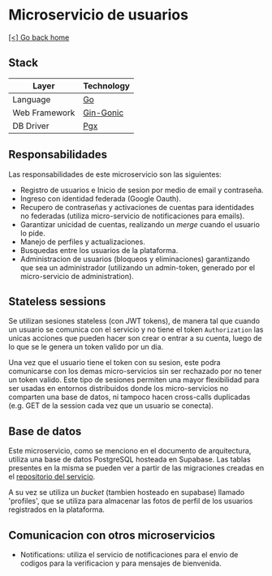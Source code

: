 # Microservicio de usuarios

[[<] Go back home](../README.md)

## Stack

| Layer         | Technology  |
|---------------|-------------|
| Language      | [Go](https://go.dev/)          |
| Web Framework | [Gin-Gonic](https://github.com/gin-gonic/gin)   |
| DB Driver     | [Pgx](https://github.com/jackc/pgx)         |

## Responsabilidades

Las responsabilidades de este microservicio son las siguientes:

- Registro de usuarios e Inicio de sesion por medio de email y contraseña.
- Ingreso con identidad federada (Google Oauth).
- Recupero de contraseñas y activaciones de cuentas para identidades no federadas (utiliza micro-servicio de notificaciones para emails).
- Garantizar unicidad de cuentas, realizando un *merge* cuando el usuario lo pide.
- Manejo de perfiles y actualizaciones.
- Busquedas entre los usuarios de la plataforma.
- Administracion de usuarios (bloqueos y eliminaciones) garantizando que sea un administrador (utilizando un admin-token, generado por el micro-servicio de administration).

## Stateless sessions

Se utilizan sesiones stateless (con JWT tokens), de manera tal que cuando un usuario se comunica con el servicio y no tiene el token `Authorization`
las unicas acciones que pueden hacer son crear o entrar a su cuenta, luego de lo que se le genera un token valido por un dia.

Una vez que el usuario tiene el token con su sesion, este podra comunicarse con los demas micro-servicios sin ser rechazado por no tener un token valido. Este tipo de sesiones permiten una mayor flexibilidad para ser usadas en entornos distribuidos donde los micro-servicios no comparten una base de datos, ni tampoco hacen cross-calls duplicadas (e.g. GET de la session cada vez que un usuario se conecta).

## Base de datos

Este microservicio, como se menciono en el documento de arquitectura, utiliza una base de datos PostgreSQL hosteada en Supabase. Las tablas presentes en la misma se pueden ver a partir de las migraciones creadas en el [repositorio del servicio](https://github.com/ClassConnect-org/users-microservice).

A su vez se utiliza un *bucket* (tambien hosteado en supabase) llamado 'profiles', que se utiliza para almacenar las fotos de perfil de los usuarios registrados en la plataforma.

## Comunicacion con otros microservicios

- Notifications: utiliza el servicio de notificaciones para el envio de codigos para la verificacion y para mensajes de bienvenida.
